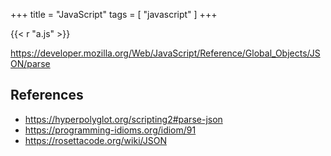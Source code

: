 +++
title = "JavaScript"
tags = [ "javascript" ]
+++

{{< r "a.js" >}}

<https://developer.mozilla.org/Web/JavaScript/Reference/Global_Objects/JSON/parse>

## References

- <https://hyperpolyglot.org/scripting2#parse-json>
- <https://programming-idioms.org/idiom/91>
- <https://rosettacode.org/wiki/JSON>
